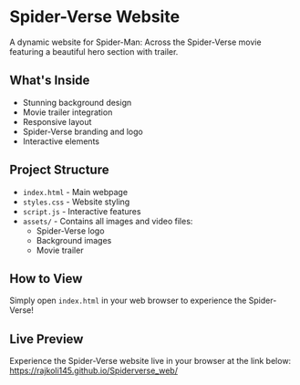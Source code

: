 # Spider-Verse Website

A dynamic website for Spider-Man: Across the Spider-Verse movie featuring a beautiful hero section with trailer.

## What's Inside
- Stunning background design
- Movie trailer integration
- Responsive layout
- Spider-Verse branding and logo
- Interactive elements

## Project Structure
- `index.html` - Main webpage
- `styles.css` - Website styling
- `script.js` - Interactive features
- `assets/` - Contains all images and video files:
  - Spider-Verse logo
  - Background images
  - Movie trailer

## How to View
Simply open `index.html` in your web browser to experience the Spider-Verse!

## Live Preview
Experience the Spider-Verse website live in your browser at the link below:
https://rajkoli145.github.io/Spiderverse_web/

